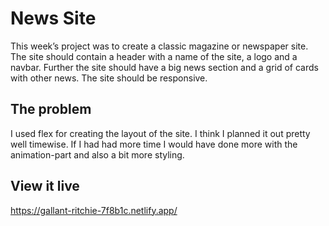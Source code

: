 # News Site

This week’s project was to create a classic magazine or newspaper site. The site should contain a header with a name of the site, a logo and a navbar. Further the site should have a big news section and a grid of cards with other news. The site should be responsive.

## The problem

I used flex for creating the layout of the site. I think I planned it out pretty well timewise. If I had had more time I would have done more with the animation-part and also a bit more styling.

## View it live
https://gallant-ritchie-7f8b1c.netlify.app/
